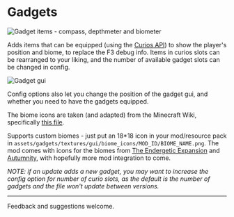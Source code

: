 # Gadgets #

![Gadget items - compass, depthmeter and biometer]( https://i.imgur.com/ZnmzrYU.png "Gadget items - the personal compass, the depthmeter and the biometer")

Adds items that can be equipped (using the [Curios API](https://www.curseforge.com/minecraft/mc-mods/curios)) to show the player's position and biome, to replace the F3 debug info. 
Items in curios slots can be rearranged to your liking, and the number of available gadget slots can be changed in config.

![Gadget gui](https://i.imgur.com/JzOSQFh.png "Gadget information")

Config options also let you change the position of the gadget gui, and whether you need to have the gadgets equipped.

The biome icons are taken (and adapted) from the Minecraft Wiki, specifically [this file](https://gamepedia.cursecdn.com/minecraft_gamepedia/5/59/BiomeCSS.png).

Supports custom biomes - just put an 18*18 icon in your mod/resource pack in `assets/gadgets/textures/gui/biome_icons/MOD_ID/BIOME_NAME.png`. The mod comes with icons for the biomes from [The Endergetic Expansion](https://www.curseforge.com/minecraft/mc-mods/endergetic) and [Autumnity](https://www.curseforge.com/minecraft/mc-mods/autumnity), with hopefully more mod integration to come.

*NOTE: if an update adds a new gadget, you may want to increase the config option for number of curio slots, as the default is the number of gadgets and the file won't update between versions.*

***

Feedback and suggestions welcome.